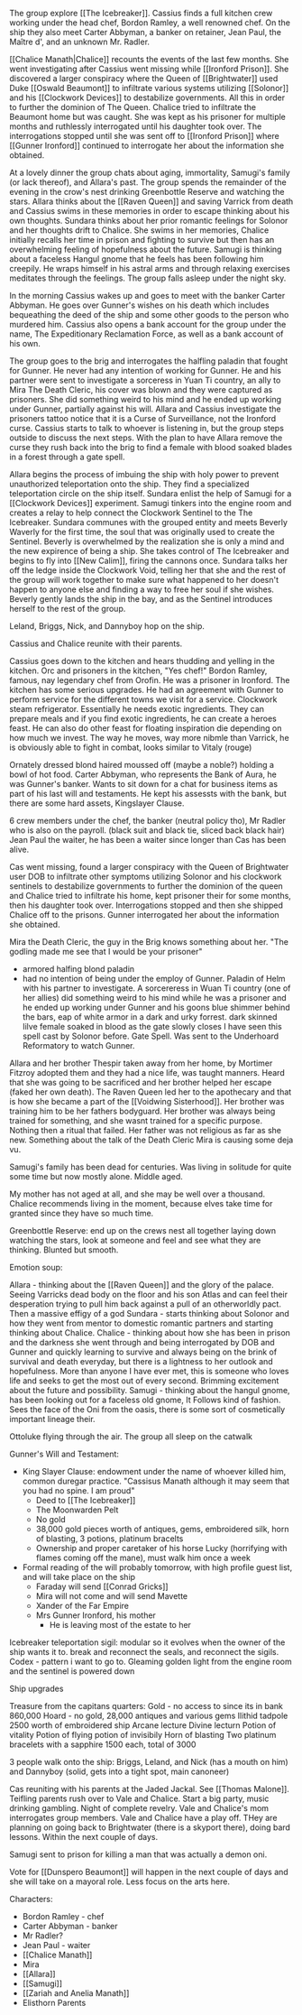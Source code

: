 The group explore [[The Icebreaker]]. Cassius finds a full kitchen crew working under the head chef, Bordon Ramley, a well renowned chef. On the ship they also meet Carter Abbyman, a banker on retainer, Jean Paul, the Maître d', and an unknown Mr. Radler. 

[[Chalice Manath|Chalice]] recounts the events of the last few months. She went investigating after Cassius went missing while [[Ironford Prison]]. She discovered a larger conspiracy where the Queen of [[Brightwater]] used Duke [[Oswald Beaumont]] to infiltrate various systems utilizing [[Solonor]] and his [[Clockwork Devices]] to destabilize governments. All this in order to further the dominion of The Queen. Chalice tried to infiltrate the Beaumont home but was caught. She was kept as his prisoner for multiple months and ruthlessly interrogated until his daughter took over. The interrogations stopped until she was sent off to [[Ironford Prison]] where [[Gunner Ironford]] continued to interrogate her about the information she obtained. 

At a lovely dinner the group chats about aging,  immortality, Samugi's family (or lack thereof), and Allara's past. The group spends the remainder of the evening in the crow's nest drinking Greenbottle Reserve and watching the stars. Allara thinks about the [[Raven Queen]] and saving Varrick from death and Cassius swims in these memories in order to escape thinking about his own thoughts. Sundara thinks about her prior romantic feelings for Solonor and her thoughts drift to Chalice. She swims in her memories, Chalice initially recalls her time in prison and fighting to survive but then has an overwhelming feeling of hopefulness about the future. Samugi is thinking about a faceless Hangul gnome that he feels has been following him creepily. He wraps himself in his astral arms and through relaxing exercises meditates through the feelings. The group falls asleep under the night sky.

In the morning Cassius wakes up and goes to meet with the banker Carter Abbyman. He goes over Gunner's wishes on his death which includes bequeathing the deed of the ship and some other goods to the person who murdered him. Cassius also opens a bank account for the group under the name, The Expeditionary Reclamation Force, as well as a bank account of his own. 

The group goes to the brig and interrogates the halfling paladin that fought for Gunner. He never had any intention of working for Gunner. He and his partner were sent to investigate a sorceress in Yuan Ti country, an ally to Mira The Death Cleric, his cover was blown and they were captured as prisoners. She did something weird to his mind and he ended up working under Gunner, partially against his will. Allara and Cassius investigate the prisoners tattoo notice that it is a Curse of Surveillance, not the Ironford curse. Cassius starts to talk to whoever is listening in, but the group steps outside to discuss the next steps. With the plan to have Allara remove the curse they rush back into the brig to find a female with blood soaked blades in a forest through a gate spell. 

Allara begins the process of imbuing the ship with holy power to prevent unauthorized teleportation onto the ship. They find a specialized teleportation circle on the ship itself. Sundara enlist the help of Samugi for a [[Clockwork Devices]] experiment. Samugi tinkers into the engine room and creates a relay to help connect the Clockwork Sentinel to the The Icebreaker. Sundara communes with the grouped entity and meets Beverly Waverly for the first time, the soul that was originally used to create the Sentinel. Beverly is overwhelmed by the realization she is only a mind and the new expirence of being a ship. She takes control of The Icebreaker and begins to fly into [[New Calim]], firing the cannons once. Sundara talks her off the ledge inside the Clockwork Void, telling her that she and the rest of the group will work together to make sure what happened to her doesn't happen to anyone else and finding a way to free her soul if she wishes. Beverly gently lands the ship in the bay, and as the Sentinel introduces herself to the rest of the group. 

Leland, Briggs, Nick, and Dannyboy hop on the ship.

Cassius and Chalice reunite with their parents. 





Cassius goes down to the kitchen and hears thudding and yelling in the kitchen. Orc and prisoners in the kitchen, "Yes chef!" Bordon Ramley, famous, nay legendary chef from Orofin. He was a prisoner in Ironford. The kitchen has some serious upgrades. He had an agreement with Gunner to perform service for the different towns we visit for a service. Clockwork steam refrigerator. Essentially he needs exotic ingredients. They can prepare meals and if you find exotic ingredients, he can create a heroes feast. He can also do other feast for floating inspiration die depending on how much we invest. The way he moves, way more nibmle than Varrick, he is obviously able to fight in combat, looks similar to Vitaly (rouge) 

Ornately dressed blond haired moussed off (maybe a noble?) holding a bowl of hot food. Carter Abbyman, who represents the Bank of Aura, he was Gunner's banker. Wants to sit down for a chat for business items as part of his last will and testaments. He kept his assessts with the bank, but there are some hard assets, Kingslayer Clause. 

6 crew members under the chef, the banker (neutral policy tho), Mr Radler who is also on the payroll. (black suit and black tie, sliced back black hair) Jean Paul the waiter, he has been a waiter since longer than Cas has been alive. 

Cas went missing, found a larger conspiracy with the Queen of Brightwater user DOB to infiltrate other symptoms utilizing Solonor and his clockwork sentinels to destabilize governments to further the dominion of the queen and Chalice tried to infiltrate his home, kept prisoner their for some months, then his daughter took over. Interrogations stopped and then she shipped Chalice off to the prisons. Gunner interrogated her about the information she obtained. 


Mira the Death Cleric, the guy in the Brig knows something about her. "The godling made me see that I would be your prisoner" 
- armored halfing blond paladin
- had no intention of being under the employ of Gunner. Paladin of Helm with his partner to investigate. A sorcereress in Wuan Ti country (one of her allies) did something weird to his mind while he was a prisoner and he ended up working under Gunner and his goons 
blue shimmer behind the bars, eap of white armor in a dark and urky forrest. dark skinned lilve female soaked in blood as the gate slowly closes
I have seen this spell cast by Solonor before. Gate Spell. Was sent to the Underhoard Reformatory to watch Gunner.


Allara and her brother Thespir taken away from her home, by Mortimer Fitzroy adopted them and they had a nice life, was taught manners. Heard that she was going to be sacrificed and her brother helped her escape (faked her own death). The Raven Queen led her to the apothecary and that is how she became a part of the [[Voidwing Sisterhood]]. Her brother was training him to be her fathers bodyguard. Her brother was always being trained for something, and she wasnt trained for a specific purpose. Nothing then a ritual that failed. Her father was not religious as far as she new. Something about the talk of the Death Cleric Mira is causing some deja vu. 

Samugi's family has been dead for centuries. Was living in solitude for quite some time but now mostly alone. Middle aged. 

My mother has not aged at all, and she may be well over a thousand. Chalice recommends living in the moment, because elves take time for granted since they have so much time. 

Greenbottle Reserve: end up on the crews nest all together laying down watching the stars, look at someone and feel and see what they are thinking. Blunted but smooth. 

Emotion soup:

Allara - thinking about the [[Raven Queen]] and the glory of the palace. Seeing Varricks dead body on the floor and his son Atlas and can feel their desperation trying to pull him back against a pull of an otherworldly pact. Then a massive effigy of a god
Sundara -  starts thinking about Solonor and how they went from mentor to domestic romantic partners and starting thinking about Chalice.
Chalice - thinking about how she has been in prison and the darkness she went through and being interrogated by DOB and Gunner and quickly learning to survive and always being on the brink of survival and death everyday, but there is a lightness to her outlook and hopefulness. More than anyone I have ever met, this is someone who loves life and seeks to get the most out of every second. Brimming excitement about the future and possibility. 
Samugi - thinking about the hangul gnome, has been looking out for  a faceless old gnome, It Follows kind of fashion. Sees the face of the Oni from the oasis, there is some sort of cosmetically important lineage their. 

Ottoluke flying through the air. The group all sleep on the catwalk

Gunner's Will and Testament:
- King Slayer Clause: endowment under the name of whoever killed him, common duregar practice. "Cassisus Manath although it may seem that you had no spine. I am proud"
	- Deed to [[The Icebreaker]] 
	- The Moonwarden Pelt
	- No gold
	- 38,000 gold pieces worth of antiques, gems, embroidered silk, horn of blasting, 3 potions, platinum bracelts
	- Ownership and proper caretaker of his horse Lucky (horrifying with flames coming off the mane), must walk him once a week
- Formal reading of the will probably tomorrow, with high profile guest list, and will take place on the ship
	- Faraday will send [[Conrad Gricks]]
	- Mira will not come and will send Mavette
	- Xander of the Far Empire
	- Mrs Gunner Ironford, his mother
		- He is leaving most of the estate to her


Icebreaker teleportation sigil: modular so it evolves when the owner of the ship wants it to. break and reconnect the seals, and reconnect the sigils. Codex - pattern i want to go to. Gleaming golden light from the engine room and the sentinel is powered down

Ship upgrades 

Treasure from the capitans quarters:
Gold - no access to since its in bank 860,000
Hoard - no gold, 28,000 antiques and various gems
Ilithid tadpole
2500 worth of embroidered ship
Arcane lecture
Divine lecturn
Potion of vitality
Potion of flying 
potion of invisibily
Horn of blasting Two platinum bracelets with a sapphire 1500 each, total of 3000

3 people walk onto the ship: Briggs, Leland, and Nick (has a mouth on him) and Dannyboy (solid, gets into a tight spot, main canoneer)

Cas reuniting with his parents at the Jaded Jackal. See [[Thomas Malone]]. Teifling parents rush over to Vale and Chalice. Start a big party, music drinking gambling. Night of complete revelry. Vale and Chalice's mom interrogates group members. Vale and Chalice have a play off. THey are planning on going back to Brightwater (there is a skyport there), doing bard lessons. Within the next couple of days. 

Samugi sent to prison for killing a man that was actually a demon oni. 

Vote for [[Dunspero Beaumont]] will happen in the next couple of days and she will take on a mayoral role. Less focus on the arts here. 

Characters:
- Bordon Ramley - chef
- Carter Abbyman - banker 
- Mr Radler?
- Jean Paul - waiter 
- [[Chalice Manath]] 
- Mira 
- [[Allara]] 
- [[Samugi]] 
- [[Zariah and Anelia Manath]] 
- Elisthorn Parents
